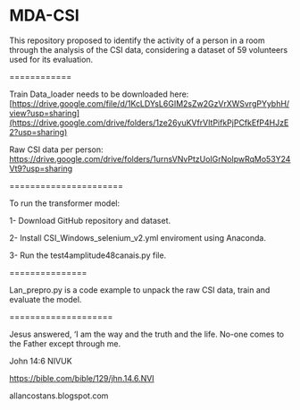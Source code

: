 # MDA-CSI
This repository proposed to identify the activity of a person in a room through the analysis of the CSI data, considering a dataset of 59 volunteers used for its evaluation.

============

Train Data_loader needs to be downloaded here: [https://drive.google.com/file/d/1KcLDYsL6GIM2sZw2GzVrXWSvrgPYybhH/view?usp=sharing](https://drive.google.com/drive/folders/1ze26yuKVfrVItPifkPjPCfkEfP4HJzE2?usp=sharing)

Raw CSI data per person: https://drive.google.com/drive/folders/1urnsVNvPtzUoIGrNolpwRqMo53Y24Vt9?usp=sharing

======================

To run the transformer model:

1- Download GitHub repository and dataset.

2- Install CSI_Windows_selenium_v2.yml enviroment using Anaconda.

3- Run the test4amplitude48canais.py file.

===============

Lan_prepro.py is a code example to unpack the raw CSI data, train and evaluate the model.

====================

Jesus answered, ‘I am the way and the truth and the life. No-one comes to the Father except through me.

John 14:6 NIVUK

https://bible.com/bible/129/jhn.14.6.NVI


allancostans.blogspot.com 
